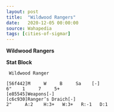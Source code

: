 ```yaml
---
layout: post
title:  "Wildwood Rangers"
date:   2020-12-05 00:00:00
source: Wahapedia
tags: [cities-of-sigmar]
---
```


**Wildwood Rangers**

**Stat Block**
```
 Wildwood Ranger
```

```
[56f442]M     W     B     Sa    [-]
6"    1     7     5+    
[e85545]Weapons[-]
[c6c930]Ranger’s Draich[-]
2"     A:2    H:3+   W:3+   R:-1   D:1   
```
    